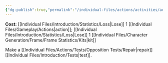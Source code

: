 ```yaml
---
{"dg-publish":true,"permalink":"/individual-files/actions/activities/autofix/"}
---
```


**Cost:** [[Individual Files/Introduction/Statistics/Loss\|Lose]] 1 [[Individual Files/Gameplay/Actions\|action]]; [[Individual Files/Introduction/Statistics/Loss\|Lose]] 1 [[Individual Files/Character Generation/Frame/Frame Statistics/Kits\|kit]]

Make a [[Individual Files/Actions/Tests/Opposition Tests/Repair\|repair]] [[Individual Files/Introduction/Tests\|test]].